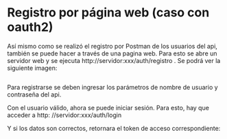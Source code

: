 # Registro por página web (caso con oauth2) 

Así mismo como se realizó el registro por Postman de los usuarios del api, también se puede hacer a 
través de una pagina web. Para esto se abre un servidor web y se ejecuta 
http://servidor:xxx/auth/registro . Se podrá ver la siguiente imagen:

<img :src="$withBase('/img/18.png')" class="center">

Para registrarse se deben ingresar los parámetros de nombre de usuario y contraseña del api.

Con el usuario válido, ahora se puede iniciar sesión. Para esto, hay que acceder a http: 
//servidor:xxx/auth/login
<img :src="$withBase('/img/19.png')" class="center">

Y si los datos son correctos, retornara el token de acceso correspondiente:
<img :src="$withBase('/img/20.png')" class="center">